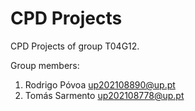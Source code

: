 # CPD Projects

CPD Projects of group T04G12.

Group members:

1. Rodrigo Póvoa up202108890@up.pt
2. Tomás Sarmento up202108778@up.pt

